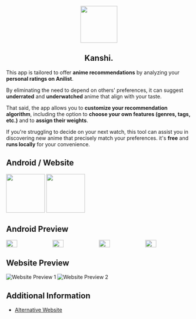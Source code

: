 <p align="center">
  <img src="https://i.imgur.com/6duwbXo.png" height="100px;" width="100px;" />
  <h2 align="center">Kanshi.</h2>
</p>
This app is tailored to offer <b>anime recommendations</b> by analyzing your <b>personal ratings on Anilist</b>. 

By eliminating the need to depend on others' preferences, it can suggest <b>underrated</b> and <b>underwatched</b> anime that align with your taste. 

That said, the app allows you to <b>customize your recommendation algorithm</b>, including the option to <b>choose your own features (genres, tags, etc.)</b> and to <b>assign their weights</b>.

If you're struggling to decide on your next watch, this tool can assist you in discovering new anime that precisely match your preferences. it's <b>free</b> and <b>runs locally</b> for your convenience.

<h2 align="center"></h2>

## Android / Website
[<img src="https://i.imgur.com/RtS6ib5.png" width="105px;" />](https://github.com/u-Kuro/Kanshi.Anime-Recommendation/raw/main/Kanshi.apk)
[<img src="https://i.imgur.com/vXJ8zt8.png" width="105px;" />](https://kanshi.vercel.app)

<h2 align="center"></h2>

## Android Preview
<div style="display: flex;flex-wrap:nowrap;">
  <img src="https://i.imgur.com/zSsQt9a.png" style="flex:1;width: 24%;">
  <img src="https://i.imgur.com/eabFl50.png" style="flex:1;width: 24%;">
  <img src="https://i.imgur.com/5Hj2w9o.png" style="flex:1;width: 24%;">
  <img src="https://i.imgur.com/8u6vmfr.png" style="flex:1;width: 24%;">
</div>

<h2 align="center"></h2>

## Website Preview
![Website Preview 1](https://i.imgur.com/yJW4liR.png)
![Website Preview 2](https://i.imgur.com/SajIzv7.png)



<h2 align="center"></h2>

## Additional Information
- [Alternative Website](https://u-kuro.github.io/Kanshi.Anime-Recommendation/) 
